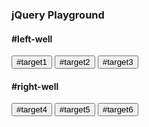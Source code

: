 
  
<script>
  $(document).ready(function() {

    $("#left-well").css("background-color", "gray");
    $("#right-well").css("background-color", "gray");
    $("#right-well").children().css("color", "blue");
    $("#left-well").children().css("color", "blue");
    $(".target:even").addClass("animated shake");
   $("#target6").addClass("animated fadeOut");
    $("#target5").addClass("animated fadeOut");
    $("#target4").addClass("animated fadeOut");
    $("#right-well").addClass("animated fadeOut");

  });  
  </script>

 <div class="container-fluid">
  <h3 class="text-primary text-center">jQuery Playground</h3>
  <div class="row">
    <div class="col-xs-6">
      <h4>#left-well</h4>
      <div class="well" id="left-well">
        <button class="btn btn-default target" id="target1">#target1</button>
        <button class="btn btn-default target" id="target2">#target2</button>
        <button class="btn btn-default target" id="target3">#target3</button>
      </div>
    </div>
    <div class="col-xs-6">
      <h4>#right-well</h4>
      <div class="well" id="right-well">
        <button class="btn btn-default target" id="target4">#target4</button>
        <button class="btn btn-default target" id="target5">#target5</button>
        <button class="btn btn-default target" id="target6">#target6</button>
      </div>
    </div>
  </div>
</div>
